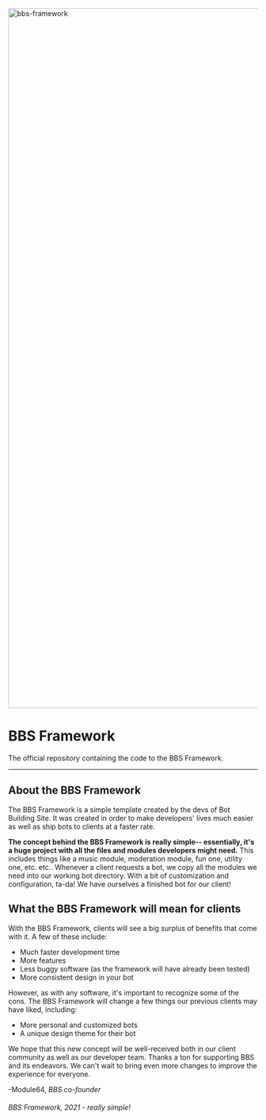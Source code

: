 <img width="1411" alt="bbs-framework" src="https://user-images.githubusercontent.com/78182297/145684449-71b6596c-2bef-49ea-a272-46fe20de9ccd.png">

# BBS Framework
The official repository containing the code to the BBS Framework.
<hr>

## About the BBS Framework
The BBS Framework is a simple template created by the devs of Bot Building Site. It was created in order to make developers' lives much easier as well as ship bots to clients at a faster rate.

**The concept behind the BBS Framework is really simple-- essentially, it's a huge project with all the files and modules developers might need.** This includes things like a music module, moderation module, fun one, utility one, etc. etc.. Whenever a client requests a bot, we copy all the modules we need into our working bot directory. With a bit of customization and configuration, ta-da! We have ourselves a finished bot for our client!

## What the BBS Framework will mean for clients
With the BBS Framework, clients will see a big surplus of benefits that come with it. A few of these include:
- Much faster development time
- More features
- Less buggy software (as the framework will have already been tested)
- More consistent design in your bot

However, as with any software, it's important to recognize some of the cons. The BBS Framework will change a few things our previous clients may have liked, including:
- More personal and customized bots
- A unique design theme for their bot

We hope that this new concept will be well-received both in our client community as well as our developer team. Thanks a ton for supporting BBS and its endeavors. We can't wait to bring even more changes to improve the experience for everyone.

-Module64, _BBS co-founder_

###### BBS Framework, 2021 - really simple!
